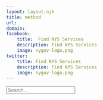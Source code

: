 ```yaml
---
layout: layout.njk
title: method
url: 
domain: 
facebook:
    title:  Find NYS Services
    description: Find NYS Services
    image: nygov-logo.png
twitter:
    title: Find NYS Services
    description: Find NYS Services
    image: nygov-logo.png
---
```





<div
    x-data="{
        search: '',
        items: ['foo', 'bar jh', 'baz'],
        get filteredItems() {
            return this.items.filter(
                i => i.includes(this.search)
            )
        }
    }"
>
    <input x-model="search" placeholder="Search...">
    <ul>
        <template x-for="item in filteredItems" :key="item">
            <li x-text="item"></li>
        </template>
    </ul>
</div>
